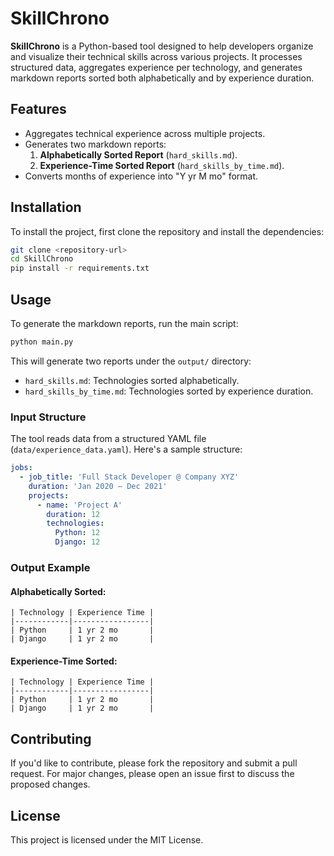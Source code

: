 # SkillChrono

**SkillChrono** is a Python-based tool designed to help developers organize and visualize their technical skills across various projects. It processes structured data, aggregates experience per technology, and generates markdown reports sorted both alphabetically and by experience duration.

## Features

- Aggregates technical experience across multiple projects.
- Generates two markdown reports:
  1. **Alphabetically Sorted Report** (`hard_skills.md`).
  2. **Experience-Time Sorted Report** (`hard_skills_by_time.md`).
- Converts months of experience into "Y yr M mo" format.

## Installation

To install the project, first clone the repository and install the dependencies:

```bash
git clone <repository-url>
cd SkillChrono
pip install -r requirements.txt
```

## Usage

To generate the markdown reports, run the main script:

```bash
python main.py
```

This will generate two reports under the `output/` directory:

- `hard_skills.md`: Technologies sorted alphabetically.
- `hard_skills_by_time.md`: Technologies sorted by experience duration.

### Input Structure

The tool reads data from a structured YAML file (`data/experience_data.yaml`). Here's a sample structure:

```yaml
jobs:
  - job_title: 'Full Stack Developer @ Company XYZ'
    duration: 'Jan 2020 – Dec 2021'
    projects:
      - name: 'Project A'
        duration: 12
        technologies:
          Python: 12
          Django: 12
```

### Output Example

#### Alphabetically Sorted:

```
| Technology | Experience Time |
|------------|-----------------|
| Python     | 1 yr 2 mo       |
| Django     | 1 yr 2 mo       |
```

#### Experience-Time Sorted:

```
| Technology | Experience Time |
|------------|-----------------|
| Python     | 1 yr 2 mo       |
| Django     | 1 yr 2 mo       |
```

## Contributing

If you'd like to contribute, please fork the repository and submit a pull request. For major changes, please open an issue first to discuss the proposed changes.

## License

This project is licensed under the MIT License.
